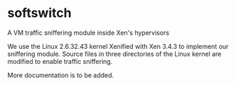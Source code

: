 softswitch
==========

A VM traffic sniffering module inside Xen's hypervisors

We use the Linux 2.6.32.43 kernel Xenified with Xen 3.4.3 to implement our sniffering module. Source files in three directories of the Linux kernel are modified to enable traffic sniffering.

More documentation is to be added.
